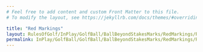 ```yaml
---
# Feel free to add content and custom Front Matter to this file.
# To modify the layout, see https://jekyllrb.com/docs/themes/#overriding-theme-defaults

title: "Red Markings"
layout: RulesOfGolf/InPlay/GolfBall/BallBeyondStakesMarks/RedMarkings/RedMarkings
permalink: InPlay/GolfBall/GolfBall/BallBeyondStakesMarks/RedMarkings/RedMarkings.html
---
```

